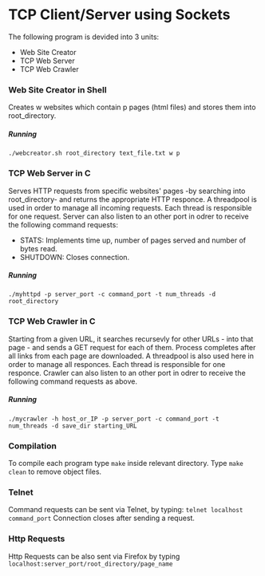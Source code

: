 # TCP Client/Server using Sockets

The following program is devided into 3 units:
 - Web Site Creator
 - TCP Web Server
 - TCP Web Crawler
 
### Web Site Creator in Shell

Creates w websites which contain p pages (html files) and stores them into root_directory.

##### Running
```
./webcreator.sh root_directory text_file.txt w p
```
### TCP Web Server in C

Serves HTTP requests from specific websites' pages -by searching into root_directory- and returns the appropriate HTTP responce. A threadpool is used in order to manage all incoming requests. Each thread is responsible for one request.
Server can also listen to an other port in odrer to receive the following command requests:
 * STATS: Implements time up, number of pages served and number of bytes read.
 * SHUTDOWN: Closes connection.

##### Running
```
./myhttpd -p server_port -c command_port -t num_threads -d root_directory
```
### TCP Web Crawler in C

Starting from a given URL, it searches recursevly for other URLs - into that page - and sends a GET request for each of them. Process completes after all links from each page are downloaded. A threadpool is also used here in order to manage all responces. Each thread is responsible for one responce.
Crawler can also listen to an other port in odrer to receive the following command requests as above.
 
##### Running
```
./mycrawler -h host_or_IP -p server_port -c command_port -t num_threads -d save_dir starting_URL
```
### Compilation
To compile each program type ```make``` inside relevant directory. Type ```make clean``` to remove object files.

### Telnet
Command requests can be sent via Telnet, by typing:
``` telnet localhost command_port ```
Connection closes after sending a request.

### Http Requests
Http Requests can be also sent via Firefox by typing 
``` localhost:server_port/root_directory/page_name``` 
 


